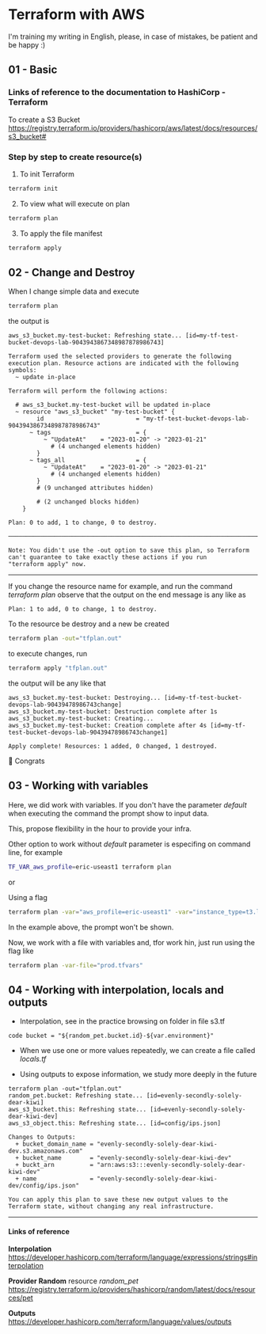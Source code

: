 # Terraform with AWS
I'm training my writing in English, please, in case of mistakes, be patient and be happy :)

## 01 - Basic

### Links of reference to the documentation to HashiCorp - Terraform
To create a S3 Bucket 
https://registry.terraform.io/providers/hashicorp/aws/latest/docs/resources/s3_bucket#

### Step by step to create resource(s)
1. To init Terraform
```sh
terraform init
```

2. To view what will execute on plan
```sh
terraform plan
```

3. To apply the file manifest
```sh
terraform apply
```

## 02 - Change and Destroy

When I change simple data and execute
```sh
terraform plan
```
the output is

```console
aws_s3_bucket.my-test-bucket: Refreshing state... [id=my-tf-test-bucket-devops-lab-9043943867348987878986743]

Terraform used the selected providers to generate the following execution plan. Resource actions are indicated with the following
symbols:
  ~ update in-place

Terraform will perform the following actions:

  # aws_s3_bucket.my-test-bucket will be updated in-place
  ~ resource "aws_s3_bucket" "my-test-bucket" {
        id                          = "my-tf-test-bucket-devops-lab-9043943867348987878986743"
      ~ tags                        = {
          ~ "UpdateAt"    = "2023-01-20" -> "2023-01-21"
            # (4 unchanged elements hidden)
        }
      ~ tags_all                    = {
          ~ "UpdateAt"    = "2023-01-20" -> "2023-01-21"
            # (4 unchanged elements hidden)
        }
        # (9 unchanged attributes hidden)

        # (2 unchanged blocks hidden)
    }

Plan: 0 to add, 1 to change, 0 to destroy.

───────────────────────────────────────────────────────────────────────────────────────────────────────────────────────────────────────

Note: You didn't use the -out option to save this plan, so Terraform can't guarantee to take exactly these actions if you run
"terraform apply" now.
```

---------------------------------------

If you change the resource name for example, and run the command *terraform plan* observe that the output on the end message is any like as


```console
Plan: 1 to add, 0 to change, 1 to destroy.
```

To the resource be destroy and a new be created 

```sh
terraform plan -out="tfplan.out"
```

to execute changes, run

```sh
terraform apply "tfplan.out"
```

the output will be any like that

```console
aws_s3_bucket.my-test-bucket: Destroying... [id=my-tf-test-bucket-devops-lab-90439478986743change]
aws_s3_bucket.my-test-bucket: Destruction complete after 1s
aws_s3_bucket.my-test-bucket: Creating...
aws_s3_bucket.my-test-bucket: Creation complete after 4s [id=my-tf-test-bucket-devops-lab-90439478986743change1]

Apply complete! Resources: 1 added, 0 changed, 1 destroyed.
```
:zany_face:	Congrats


## 03 - Working with variables

Here, we did work with variables. If you don't have the parameter *default* when executing the command the prompt show to input data.

This, propose flexibility in the hour to provide your infra.

Other option to work without *default* parameter is especifing on command line, for example

```sh
TF_VAR_aws_profile=eric-useast1 terraform plan
```
or

Using a flag
```sh
terraform plan -var="aws_profile=eric-useast1" -var="instance_type=t3.large"
```
In the example above, the prompt won't be shown.


Now, we work with a file with variables and, tfor work hin, just run using the flag like
```sh
terraform plan -var-file="prod.tfvars"
```

## 04 - Working with interpolation, locals and outputs

- Interpolation, see in the practice browsing on folder in file s3.tf

``code
bucket = "${random_pet.bucket.id}-${var.environment}"
``
- When we use one or more values repeatedly, we can create a file called <em>locals.tf</em>

- Using outputs to expose information, we study more deeply in the future
```console
terraform plan -out="tfplan.out"
random_pet.bucket: Refreshing state... [id=evenly-secondly-solely-dear-kiwi]
aws_s3_bucket.this: Refreshing state... [id=evenly-secondly-solely-dear-kiwi-dev]
aws_s3_object.this: Refreshing state... [id=config/ips.json]

Changes to Outputs:
  + bucket_domain_name = "evenly-secondly-solely-dear-kiwi-dev.s3.amazonaws.com"
  + bucket_name        = "evenly-secondly-solely-dear-kiwi-dev"
  + buckt_arn          = "arn:aws:s3:::evenly-secondly-solely-dear-kiwi-dev"
  + name               = "evenly-secondly-solely-dear-kiwi-dev/config/ips.json"

You can apply this plan to save these new output values to the Terraform state, without changing any real infrastructure.
```
***

#### Links of reference
**Interpolation**
https://developer.hashicorp.com/terraform/language/expressions/strings#interpolation

**Provider Random** resource *random_pet*
https://registry.terraform.io/providers/hashicorp/random/latest/docs/resources/pet

**Outputs**
https://developer.hashicorp.com/terraform/language/values/outputs
